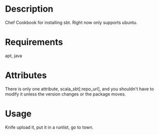Description
===========
Chef Cookbook for installing sbt.  Right now only supports ubuntu.

Requirements
============
apt, java

Attributes
==========
There is only one attribute, scala_sbt[:repo_url], and you shouldn't have to 
modify it unless the version changes or the package moves.

Usage
=====
Knife upload it, put it in a runlist, go to town.

